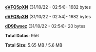 [**eVFQSpXN**](/data/eVFQSpXN.txt) (31/10/22 - 02:54)- 1682 bytes

[**eVFQSpXN**](/data/eVFQSpXN.txt) (31/10/22 - 02:54)- 1682 bytes

[**dD9Ewsez**](/data/dD9Ewsez.txt) (31/10/22 - 02:54)- 20 bytes

**Total Datas**: 956

**Total Size**: 5.65 MB / 5.6 MB